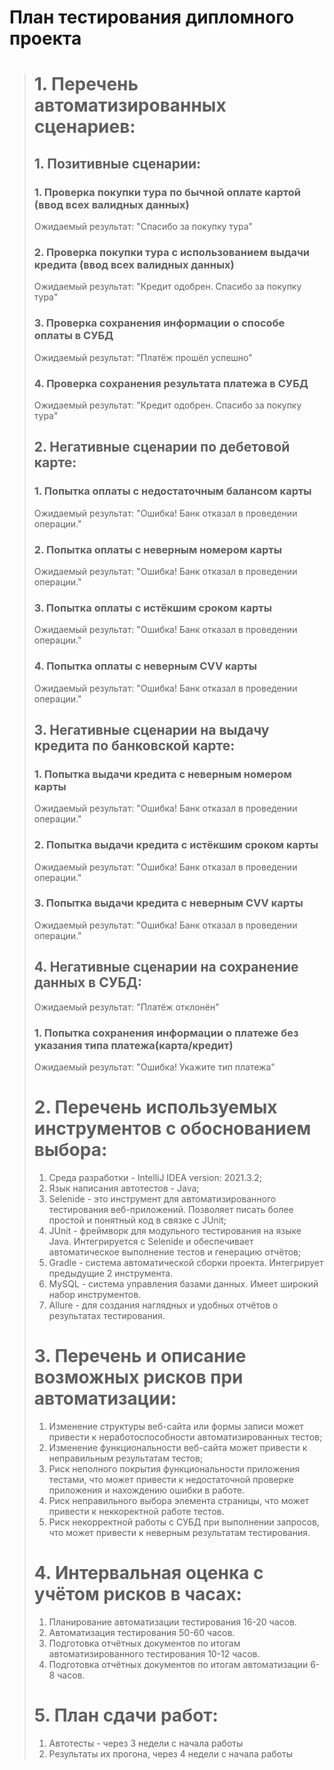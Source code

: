 # План тестирования дипломного проекта

> # 1. Перечень автоматизированных сценариев:
> ## 1. Позитивные сценарии:
> ### 1. Проверка покупки тура по бычной оплате картой (ввод всех валидных данных)
> Ожидаемый результат: "Спасибо за покупку тура"
> ### 2. Проверка покупки тура с использованием выдачи кредита (ввод всех валидных данных)
> Ожидаемый результат: "Кредит одобрен. Спасибо за покупку тура"
> ### 3. Проверка сохранения информации о способе оплаты в СУБД
> Ожидаемый результат: "Платёж прошёл успешно"
> ### 4. Проверка сохранения результата платежа в СУБД
>Ожидаемый результат: "Кредит одобрен. Спасибо за покупку тура"
> ## 2. Негативные сценарии по дебетовой карте:
> ### 1. Попытка оплаты с недостаточным балансом карты
> Ожидаемый результат: "Ошибка! Банк отказал в проведении операции."
> ### 2. Попытка оплаты с неверным номером карты
> Ожидаемый результат: "Ошибка! Банк отказал в проведении операции."
> ### 3. Попытка оплаты с истёкшим сроком карты
> Ожидаемый результат: "Ошибка! Банк отказал в проведении операции."
> ### 4. Попытка оплаты с неверным CVV карты
> Ожидаемый результат: "Ошибка! Банк отказал в проведении операции."
> ## 3. Негативные сценарии на выдачу кредита по банковской карте:
> ### 1. Попытка выдачи кредита с неверным номером карты
> Ожидаемый результат: "Ошибка! Банк отказал в проведении операции."
> ### 2. Попытка выдачи кредита с истёкшим сроком карты
> Ожидаемый результат: "Ошибка! Банк отказал в проведении операции."
> ### 3. Попытка выдачи кредита с неверным CVV карты
> Ожидаемый результат: "Ошибка! Банк отказал в проведении операции."
> ## 4. Негативные сценарии на сохранение данных в СУБД:
> Ожидаемый результат: "Платёж отклонён"
> ### 1. Попытка сохранения информации о платеже без указания типа платежа(карта/кредит)
> Ожидаемый результат: "Ошибка! Укажите тип платежа"
> # 2. Перечень используемых инструментов с обоснованием выбора:
> 1. Среда разработки - IntelliJ IDEA version: 2021.3.2;
> 2. Язык написания автотестов - Java;
> 3. Selenide - это инструмент для автоматизированного тестирования веб-приложений. Позволяет писать более простой и понятный код в связке с JUnit;
> 4. JUnit - фреймворк для модульного тестирования на языке Java. Интегрируется с Selenide и обеспечивает автоматическое выполнение тестов и генерацию отчётов;
> 5. Gradle - система автоматической сборки проекта. Интегрирует предыдущие 2 инструмента.
> 6. MySQL - система управления базами данных. Имеет широкий набор инструментов.
> 7. Allure - для создания наглядных и удобных отчётов о результатах тестирования.        
> 
> # 3. Перечень и описание возможных рисков при автоматизации:
> 1. Изменение структуры веб-сайта или формы записи может привести к неработоспособности автоматизированных тестов;
> 2. Изменение функциональности веб-сайта может привести к неправильным результатам тестов;
> 3. Риск неполного покрытия функциональности приложения тестами, что может привести к недостаточной проверке приложения и нахождению ошибки в работе.
> 4. Риск неправильного выбора элемента страницы, что может привести к неккоректной работе тестов.
> 5. Риск некорректной работы с СУБД при выполнении запросов, что может привести к неверным результатам тестирования.
>
> # 4. Интервальная оценка с учётом рисков в часах:
> 1. Планирование автоматизации тестирования 16-20 часов.
> 2. Автоматизация тестирования 50-60 часов.
> 3. Подготовка отчётных документов по итогам автоматизированного тестирования 10-12 часов.
> 4. Подготовка отчётных документов по итогам автоматизации 6-8 часов.
>
> # 5. План сдачи работ:
> 1. Автотесты - через 3 недели с начала работы
> 2. Результаты их прогона, через 4 недели с начала работы
